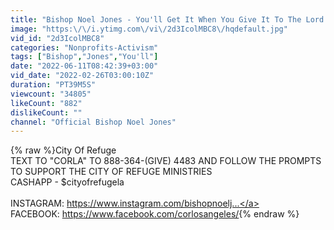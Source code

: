 ```yaml
---
title: "Bishop Noel Jones - You'll Get It When You Give It To The Lord - Flash Back Friday"
image: "https:\/\/i.ytimg.com\/vi\/2d3IcolMBC8\/hqdefault.jpg"
vid_id: "2d3IcolMBC8"
categories: "Nonprofits-Activism"
tags: ["Bishop","Jones","You'll"]
date: "2022-06-11T08:42:39+03:00"
vid_date: "2022-02-26T03:00:10Z"
duration: "PT39M5S"
viewcount: "34805"
likeCount: "882"
dislikeCount: ""
channel: "Official Bishop Noel Jones"
---
```

{% raw %}City Of Refuge<br />TEXT TO &quot;CORLA&quot; TO 888-364-(GIVE) 4483 AND FOLLOW THE PROMPTS TO SUPPORT THE CITY OF REFUGE MINISTRIES<br />CASHAPP - $cityofrefugela <br /><br />INSTAGRAM: <a rel="nofollow" target="blank" href="https://www.instagram.com/bishopnoelj...">https://www.instagram.com/bishopnoelj...</a><br />FACEBOOK: <a rel="nofollow" target="blank" href="https://www.facebook.com/corlosangeles/">https://www.facebook.com/corlosangeles/</a>{% endraw %}
